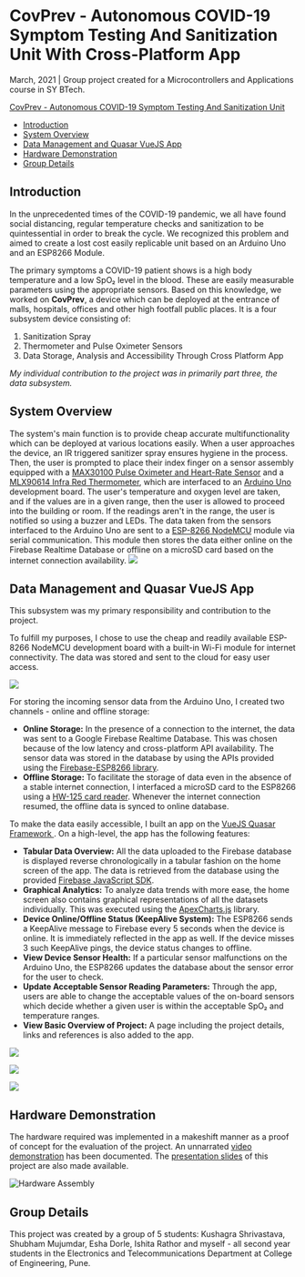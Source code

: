 # CovPrev - Autonomous COVID-19 Symptom Testing And Sanitization Unit With Cross-Platform App

March, 2021 | Group project created for a Microcontrollers and Applications course in SY BTech.

[CovPrev - Autonomous COVID-19 Symptom Testing And Sanitization Unit](#covprev---autonomous-covid-19-symptom-testing-and-sanitization-unit)

  * [Introduction](#introduction)
  * [System Overview](#system-overview)
  * [Data Management and Quasar VueJS App](#data-management-and-quasar-vuejs-app)
  * [Hardware Demonstration](#hardware-demonstration)
  * [Group Details](#group-details)

## Introduction

In the unprecedented times of the COVID-19 pandemic, we all have found social distancing, regular temperature checks and sanitization to be quintessential in order to break the cycle. We recognized this problem and aimed to create a lost cost easily replicable unit based on an Arduino Uno and an ESP8266 Module.

The primary symptoms a COVID-19 patient shows is a high body temperature and a low SpO₂ level in the blood. These are easily measurable parameters using the appropriate sensors. Based on this knowledge, we worked on **CovPrev**, a device which can be deployed at the entrance of malls, hospitals, offices and other high footfall public places. It is a four subsystem device consisting of:

1. Sanitization Spray 
2. Thermometer and Pulse Oximeter Sensors
3. Data Storage, Analysis and Accessibility Through Cross Platform App

*My individual contribution to the project was in primarily part three, the data subsystem.*



## System Overview

The system's main function is to provide cheap accurate multifunctionality which can be deployed at various locations easily. When a user approaches the device, an IR triggered sanitizer spray ensures hygiene in the process. Then, the user is prompted to place their index finger on a sensor assembly equipped with a [MAX30100 Pulse Oximeter and Heart-Rate Sensor](https://datasheets.maximintegrated.com/en/ds/MAX30100.pdf) and a [MLX90614 Infra Red Thermometer](https://www.sparkfun.com/datasheets/Sensors/Temperature/MLX90614_rev001.pdf), which are interfaced to an [Arduino Uno](https://store.arduino.cc/usa/arduino-uno-rev3) development board. The user's temperature and oxygen level are taken, and if the values are in a given range, then the user is allowed to proceed into the building or room. If the readings aren't in the range, the user is notified so using a buzzer and LEDs. The data taken from the sensors interfaced to the Arduino Uno are sent to a [ESP-8266 NodeMCU](https://cdn-shop.adafruit.com/product-files/2471/0A-ESP8266__Datasheet__EN_v4.3.pdf) module via serial communication. This module then stores the data either online on the Firebase Realtime Database or offline on a microSD card based on the internet connection availability.
![](https://github.com/anwaypimpalkar/autonomousCovidSymptomTestingUnit/raw/main/misc/Overall%20Block%20Diagram.png)



## Data Management and Quasar VueJS App

This subsystem was my primary responsibility and contribution to the project. 

To fulfill my purposes, I chose to use the cheap and readily available ESP-8266 NodeMCU development board with a built-in Wi-Fi module for internet connectivity. The data was stored and sent to the cloud for easy user access. 

![](https://github.com/anwaypimpalkar/autonomousCovidSymptomTestingUnit/raw/main/misc/Data%20Subsystem%20Block%20Diagram.png)

For storing the incoming sensor data from the Arduino Uno, I created two channels - online and offline storage:

- **Online Storage:** In the presence of a connection to the internet, the data was sent to a Google Firebase Realtime Database. This was chosen because of the low latency and cross-platform API availability. The sensor data was stored in the database by using the APIs provided using the [Firebase-ESP8266 library](https://github.com/mobizt/Firebase-ESP8266).
- **Offline Storage:** To facilitate the storage of data even in the absence of a stable internet connection, I interfaced a microSD card to the ESP8266 using a [HW-125 card reader](https://datasheet.octopart.com/32312-Parallax-datasheet-13552938.pdf). Whenever the internet connection resumed, the offline data is synced to online database.

To make the data easily accessible, I built an app on the [VueJS Quasar Framework ](https://quasar.dev/). On a high-level, the app has the following features:

- **Tabular Data Overview:** All the data uploaded to the Firebase database is displayed reverse chronologically in a tabular fashion on the home screen of the app. The data is retrieved from the database using the provided [Firebase JavaScript SDK](https://firebase.google.com/docs/reference/js).
- **Graphical Analytics:** To analyze data trends with more ease, the home screen also contains graphical representations of all the datasets individually. This was executed using the [ApexCharts.js](https://apexcharts.com/) library.
- **Device Online/Offline Status (KeepAlive System):** The ESP8266 sends a KeepAlive message to Firebase every 5 seconds when the device is online. It is immediately reflected in the app as well. If the device misses 3 such KeepAlive pings, the device status changes to offline.
- **View Device Sensor Health:** If a particular sensor malfunctions on the Arduino Uno, the ESP8266 updates the database about the sensor error for the user to check. 
- **Update Acceptable Sensor Reading Parameters:** Through the app, users are able to change the acceptable values of the on-board sensors which decide whether a given user is within the acceptable SpO₂ and temperature ranges. 
- **View Basic Overview of Project:** A page including the project details, links and references is also added to the app.

![](https://github.com/anwaypimpalkar/autonomousCovidSymptomTestingUnit/raw/main/misc/App%20Screenshots%201.png)

![](https://github.com/anwaypimpalkar/autonomousCovidSymptomTestingUnit/raw/main/misc/App%20Screenshots%202.png)

![](https://github.com/anwaypimpalkar/autonomousCovidSymptomTestingUnit/raw/main/misc/Firebase%20Screenshot.png)

## Hardware Demonstration

The hardware required was implemented in a makeshift manner as a proof of concept for the evaluation of the project.  An unnarrated [video demonstration](https://youtu.be/aAD6R5BNwCo) has been documented. The [presentation slides](https://github.com/anwaypimpalkar/autonomousCovidSymptomTestingUnit/raw/main/misc/CovPrev%20Presentation%20Slides.pdf) of this project are also made available.

![Hardware Assembly](https://github.com/anwaypimpalkar/autonomousCovidSymptomTestingUnit/raw/main/misc/Hardware%20Assembly.png)

## Group Details

This project was created by a group of 5 students: Kushagra Shrivastava, Shubham Mujumdar, Esha Dorle, Ishita Rathor and myself - all second year students in the Electronics and Telecommunications Department at College of Engineering, Pune.
